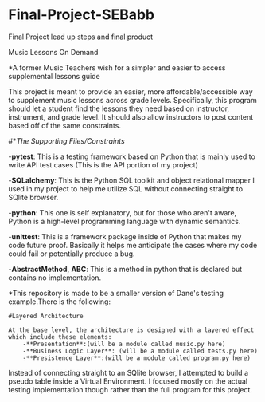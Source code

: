 # Final-Project-SEBabb
Final Project lead up steps and final product

Music Lessons On Demand

*A former Music Teachers wish for a simpler and easier to access supplemental lessons guide

This project is meant to provide an easier, more affordable/accessible way to supplement music lessons across grade levels. Specifically, this program should let a student find the lessons they need based on instructor, instrument, and grade level. It should also allow instructors to post content based off of the same constraints.

#**The Supporting Files/Constraints*


-**pytest**: This is a testing framework based on Python that is mainly used to write API test cases (This is the API portion of my project)

-**SQLalchemy**: This is the Python SQL toolkit and object relational mapper I used in my project to help me utilize SQL without connecting straight to SQlite browser.

-**python**: This one is self explanatory, but for those who aren't aware, Python is a high-level programming language with dynamic semantics.

-**unittest**: This is a framework package inside of Python that makes my code future proof. Basically it helps me anticipate the cases where my code could fail or potentially produce a bug.

-**AbstractMethod**, **ABC**: This is a method in python that is declared but contains no implementation. 

*This repository is made to be a smaller version of Dane's testing example.There is the following:

    #Layered Architecture

    At the base level, the architecture is designed with a layered effect which include these elements:
        -**Presentation**:(will be a module called music.py here)
        -**Business Logic Layer**: (will be a module called tests.py here)
        -**Presistence Layer**:(will be a module called program.py here)

Instead of connecting straight to an SQlite browser, I attempted to build a pseudo table inside a Virtual Environment. I focused mostly on the actual testing implementation though rather than the full program for this project.


